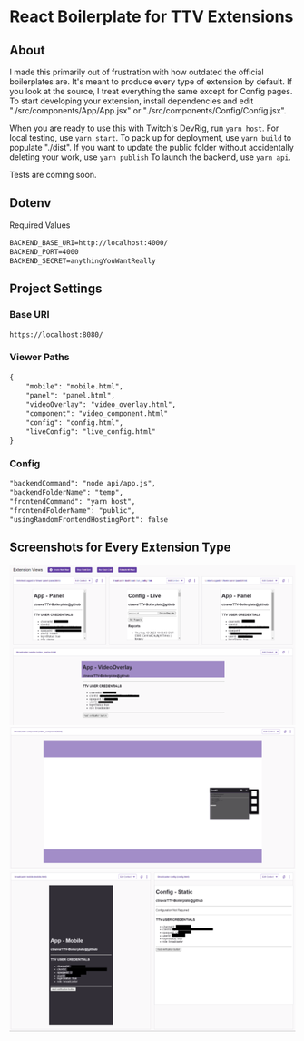 # React Boilerplate for TTV Extensions

## About

I made this primarily out of frustration with how outdated the official boilerplates are. It's meant to produce every type of extension by default. If you look at the source, I treat everything the same except for Config pages. To start developing your extension, install dependencies and edit "./src/components/App/App.jsx" or "./src/components/Config/Config.jsx".

When you are ready to use this with Twitch's DevRig, run ```yarn host```.
For local testing, use ```yarn start```.
To pack up for deployment, use ```yarn build``` to populate "./dist".
If you want to update the public folder without accidentally deleting your work, use ```yarn publish```
To launch the backend, use ```yarn api```.

Tests are coming soon.

## Dotenv

Required Values
```
BACKEND_BASE_URI=http://localhost:4000/
BACKEND_PORT=4000
BACKEND_SECRET=anythingYouWantReally
```

## Project Settings

### Base URI
```
https://localhost:8080/
```

### Viewer Paths
```
{
    "mobile": "mobile.html",
    "panel": "panel.html",
    "videoOverlay": "video_overlay.html",
    "component": "video_component.html"
    "config": "config.html",
    "liveConfig": "live_config.html"
}
```

### Config
```
"backendCommand": "node api/app.js",
"backendFolderName": "temp",
"frontendCommand": "yarn host",
"frontendFolderName": "public",
"usingRandomFrontendHostingPort": false
```

## Screenshots for Every Extension Type
![Screenshot1](https://raw.githubusercontent.com/ctnava/TTV-Boilerplate/main/blob/1.PNG)
![Screenshot2](https://raw.githubusercontent.com/ctnava/TTV-Boilerplate/main/blob/2.PNG)
![Screenshot3](https://raw.githubusercontent.com/ctnava/TTV-Boilerplate/main/blob/3.PNG)
